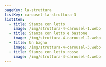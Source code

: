 ```yaml
---
pageKey: la-struttura
listKey: carousel-la-struttura-3
listItem:
  - title: Stanza con letto
    image: /img/struttura-4-carousel-1.webp
  - title: Stanza con letto e bastone
    image: /img/struttura-4-carousel-2.webp
  - title: Un bagno
    image: /img/struttura-4-carousel-3.webp
  - title: Stanza con letto rosso
    image: /img/struttura-4-carousel-4.webp
---
```

